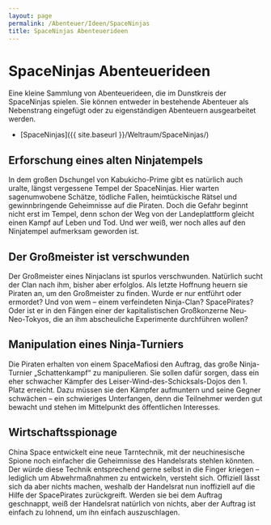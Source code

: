 ```yaml
---
layout: page
permalink: /Abenteuer/Ideen/SpaceNinjas
title: SpaceNinjas Abenteuerideen
---
```


# SpaceNinjas Abenteuerideen

Eine kleine Sammlung von Abenteuerideen, die im Dunstkreis der SpaceNinjas spielen. Sie können entweder in bestehende Abenteuer als Nebenstrang eingefügt oder zu eigenständigen Abenteuern ausgearbeitet werden.

- [SpaceNinjas]({{ site.baseurl }}/Weltraum/SpaceNinjas/)

## Erforschung eines alten Ninjatempels

In dem großen Dschungel von Kabukicho-Prime gibt es natürlich auch uralte, längst vergessene Tempel der SpaceNinjas. Hier warten sagenumwobene Schätze, tödliche Fallen, heimtückische Rätsel und gewinnbringende Geheimnisse auf die Piraten. Doch die Gefahr beginnt nicht erst im Tempel, denn schon der Weg von der Landeplattform gleicht einen Kampf auf Leben und Tod. Und wer weiß, wer noch alles auf den Ninjatempel aufmerksam geworden ist.

## Der Großmeister ist verschwunden

Der Großmeister eines Ninjaclans ist spurlos verschwunden. Natürlich sucht der Clan nach ihm, bisher aber erfolglos. Als letzte Hoffnung heuern sie Piraten an, um den Großmeister zu finden. Wurde er nur entführt oder ermordet? Und von wem – einem verfeindeten Ninja-Clan? SpacePirates? Oder ist er in den Fängen einer der kapitalistischen Großkonzerne Neu-Neo-Tokyos, die an ihm abscheuliche Experimente durchführen wollen?

## Manipulation eines Ninja-Turniers

Die Piraten erhalten von einem SpaceMafiosi den Auftrag, das große Ninja-Turnier „Schattenkampf“ zu manipulieren. Sie sollen dafür sorgen, dass ein eher schwacher Kämpfer des Leiser-Wind-des-Schicksals-Dojos den 1. Platz erreicht. Dazu müssen sie den Kämpfer aufmuntern und seine Gegner schwächen – ein schwieriges Unterfangen, denn die Teilnehmer werden gut bewacht und stehen im Mittelpunkt des öffentlichen Interesses.

## Wirtschaftsspionage

China Space entwickelt eine neue Tarntechnik, mit der neuchinesische Spione noch einfacher die Geheimnisse des Handelsrats stehlen könnten. Der würde diese Technik entsprechend gerne selbst in die Finger kriegen – lediglich um Abwehrmaßnahmen zu entwickeln, versteht sich. Offiziell lässt sich da aber nichts machen, weshalb der Handelsrat nun inoffiziell auf die Hilfe der SpacePirates zurückgreift. Werden sie bei dem Auftrag geschnappt, weiß der Handelsrat natürlich von nichts, aber der Auftrag ist einfach zu lohnend, um ihn einfach auszuschlagen.
